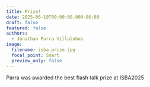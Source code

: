 ```yaml
---
title: Prize!
date: 2025-06-19T00:00:00.000-06:00
draft: false
featured: false
authors:
  - Jonathan Parra Villalobos
image:
  filename: isba_prize.jpg
  focal_point: Smart
  preview_only: false
---
```

Parra was awarded the best flash talk prize at ISBA2025
